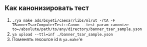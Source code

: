 ## Как канонизировать тест
1. `./ya make ads/bsyeti/caesar/libs/ml/ut -rtA -F TBannerTsarComputerTest::Canon --test-param canonize-to=/absolute/path/to/any/directory/banner_tsar_sample.yson`
2. `ya upload --ttl=inf ./banner_tsar_sample.yson`
3. Поменять resource id в `ya.make`'е
